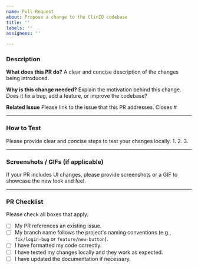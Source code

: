 ```yaml
---
name: Pull Request
about: Propose a change to the ClinIQ codebase
title: ''
labels: ''
assignees: ''

---
```


### Description

**What does this PR do?**
A clear and concise description of the changes being introduced.

**Why is this change needed?**
Explain the motivation behind this change. Does it fix a bug, add a feature, or improve the codebase?

**Related Issue**
Please link to the issue that this PR addresses.
Closes #

---

### How to Test

Please provide clear and concise steps to test your changes locally.
1.
2.
3.

---

### Screenshots / GIFs (if applicable)

If your PR includes UI changes, please provide screenshots or a GIF to showcase the new look and feel.

---

### PR Checklist

Please check all boxes that apply.
- [ ] My PR references an existing issue.
- [ ] My branch name follows the project's naming conventions (e.g., `fix/login-bug` or `feature/new-button`).
- [ ] I have formatted my code correctly.
- [ ] I have tested my changes locally and they work as expected.
- [ ] I have updated the documentation if necessary.
